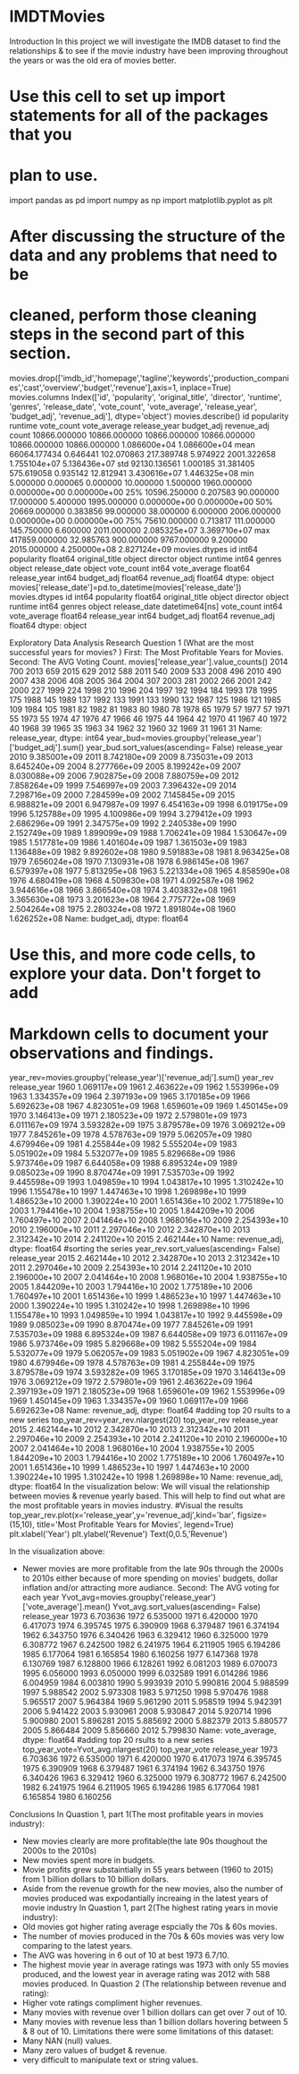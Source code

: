 # IMDTMovies
Introduction
In this project we will investigate the IMDB dataset to find the relationships & to see if the movie industry have been improving throughout the years or was the old era of movies better.
# Use this cell to set up import statements for all of the packages that you
#   plan to use.
import pandas as pd
import numpy as np
import matplotlib.pyplot as plt

# After discussing the structure of the data and any problems that need to be
#   cleaned, perform those cleaning steps in the second part of this section.
movies.drop(['imdb_id','homepage','tagline','keywords','production_companies','cast','overview','budget','revenue'],axis=1, inplace=True)
movies.columns
Index(['id', 'popularity', 'original_title', 'director', 'runtime', 'genres',
       'release_date', 'vote_count', 'vote_average', 'release_year',
       'budget_adj', 'revenue_adj'],
      dtype='object')
movies.describe()
id	popularity	runtime	vote_count	vote_average	release_year	budget_adj	revenue_adj
count	10866.000000	10866.000000	10866.000000	10866.000000	10866.000000	10866.000000	1.086600e+04	1.086600e+04
mean	66064.177434	0.646441	102.070863	217.389748	5.974922	2001.322658	1.755104e+07	5.136436e+07
std	92130.136561	1.000185	31.381405	575.619058	0.935142	12.812941	3.430616e+07	1.446325e+08
min	5.000000	0.000065	0.000000	10.000000	1.500000	1960.000000	0.000000e+00	0.000000e+00
25%	10596.250000	0.207583	90.000000	17.000000	5.400000	1995.000000	0.000000e+00	0.000000e+00
50%	20669.000000	0.383856	99.000000	38.000000	6.000000	2006.000000	0.000000e+00	0.000000e+00
75%	75610.000000	0.713817	111.000000	145.750000	6.600000	2011.000000	2.085325e+07	3.369710e+07
max	417859.000000	32.985763	900.000000	9767.000000	9.200000	2015.000000	4.250000e+08	2.827124e+09
movies.dtypes
id                  int64
popularity        float64
original_title     object
director           object
runtime             int64
genres             object
release_date       object
vote_count          int64
vote_average      float64
release_year        int64
budget_adj        float64
revenue_adj       float64
dtype: object
movies['release_date']=pd.to_datetime(movies['release_date'])
movies.dtypes
id                         int64
popularity               float64
original_title            object
director                  object
runtime                    int64
genres                    object
release_date      datetime64[ns]
vote_count                 int64
vote_average             float64
release_year               int64
budget_adj               float64
revenue_adj              float64
dtype: object

Exploratory Data Analysis
Research Question 1 (What are the most successful years for movies? )
First: The Most Profitable Years for Movies.
Second: The AVG Voting Count.
movies['release_year'].value_counts()
2014    700
2013    659
2015    629
2012    588
2011    540
2009    533
2008    496
2010    490
2007    438
2006    408
2005    364
2004    307
2003    281
2002    266
2001    242
2000    227
1999    224
1998    210
1996    204
1997    192
1994    184
1993    178
1995    175
1988    145
1989    137
1992    133
1991    133
1990    132
1987    125
1986    121
1985    109
1984    105
1981     82
1982     81
1983     80
1980     78
1978     65
1979     57
1977     57
1971     55
1973     55
1974     47
1976     47
1966     46
1975     44
1964     42
1970     41
1967     40
1972     40
1968     39
1965     35
1963     34
1962     32
1960     32
1969     31
1961     31
Name: release_year, dtype: int64
year_bud=movies.groupby('release_year')['budget_adj'].sum()
year_bud.sort_values(ascending= False)
release_year
2010    9.385001e+09
2011    8.742180e+09
2009    8.735031e+09
2013    8.645240e+09
2004    8.277766e+09
2005    8.199242e+09
2007    8.030088e+09
2006    7.902875e+09
2008    7.880759e+09
2012    7.858264e+09
1999    7.546997e+09
2003    7.396432e+09
2014    7.298716e+09
2000    7.284599e+09
2002    7.145845e+09
2015    6.988821e+09
2001    6.947987e+09
1997    6.454163e+09
1998    6.019175e+09
1996    5.125788e+09
1995    4.100986e+09
1994    3.279412e+09
1993    2.686296e+09
1991    2.347575e+09
1992    2.240538e+09
1990    2.152749e+09
1989    1.899099e+09
1988    1.706241e+09
1984    1.530647e+09
1985    1.517781e+09
1986    1.401604e+09
1987    1.361503e+09
1983    1.136488e+09
1982    9.892602e+08
1980    9.591883e+08
1981    8.963425e+08
1979    7.656024e+08
1970    7.130931e+08
1978    6.986145e+08
1967    6.579397e+08
1977    5.813295e+08
1963    5.221334e+08
1965    4.858590e+08
1976    4.680419e+08
1968    4.509830e+08
1971    4.092587e+08
1962    3.944616e+08
1966    3.866540e+08
1974    3.403832e+08
1961    3.365630e+08
1973    3.201623e+08
1964    2.775772e+08
1969    2.504264e+08
1975    2.280324e+08
1972    1.891804e+08
1960    1.626252e+08
Name: budget_adj, dtype: float64
# Use this, and more code cells, to explore your data. Don't forget to add
#   Markdown cells to document your observations and findings.
year_rev=movies.groupby('release_year')['revenue_adj'].sum()
year_rev
release_year
1960    1.069117e+09
1961    2.463622e+09
1962    1.553996e+09
1963    1.334357e+09
1964    2.397193e+09
1965    3.170185e+09
1966    5.692623e+08
1967    4.823051e+09
1968    1.659601e+09
1969    1.450145e+09
1970    3.146413e+09
1971    2.180523e+09
1972    2.579801e+09
1973    6.011167e+09
1974    3.593282e+09
1975    3.879578e+09
1976    3.069212e+09
1977    7.845261e+09
1978    4.578763e+09
1979    5.062057e+09
1980    4.679946e+09
1981    4.255844e+09
1982    5.555204e+09
1983    5.051902e+09
1984    5.532077e+09
1985    5.829668e+09
1986    5.973746e+09
1987    6.644058e+09
1988    6.895324e+09
1989    9.085023e+09
1990    8.870474e+09
1991    7.535703e+09
1992    9.445598e+09
1993    1.049859e+10
1994    1.043817e+10
1995    1.310242e+10
1996    1.155478e+10
1997    1.447463e+10
1998    1.269898e+10
1999    1.486523e+10
2000    1.390224e+10
2001    1.651436e+10
2002    1.775189e+10
2003    1.794416e+10
2004    1.938755e+10
2005    1.844209e+10
2006    1.760497e+10
2007    2.041464e+10
2008    1.968016e+10
2009    2.254393e+10
2010    2.196000e+10
2011    2.297046e+10
2012    2.342870e+10
2013    2.312342e+10
2014    2.241120e+10
2015    2.462144e+10
Name: revenue_adj, dtype: float64
#sorting the series
year_rev.sort_values(ascending= False)
release_year
2015    2.462144e+10
2012    2.342870e+10
2013    2.312342e+10
2011    2.297046e+10
2009    2.254393e+10
2014    2.241120e+10
2010    2.196000e+10
2007    2.041464e+10
2008    1.968016e+10
2004    1.938755e+10
2005    1.844209e+10
2003    1.794416e+10
2002    1.775189e+10
2006    1.760497e+10
2001    1.651436e+10
1999    1.486523e+10
1997    1.447463e+10
2000    1.390224e+10
1995    1.310242e+10
1998    1.269898e+10
1996    1.155478e+10
1993    1.049859e+10
1994    1.043817e+10
1992    9.445598e+09
1989    9.085023e+09
1990    8.870474e+09
1977    7.845261e+09
1991    7.535703e+09
1988    6.895324e+09
1987    6.644058e+09
1973    6.011167e+09
1986    5.973746e+09
1985    5.829668e+09
1982    5.555204e+09
1984    5.532077e+09
1979    5.062057e+09
1983    5.051902e+09
1967    4.823051e+09
1980    4.679946e+09
1978    4.578763e+09
1981    4.255844e+09
1975    3.879578e+09
1974    3.593282e+09
1965    3.170185e+09
1970    3.146413e+09
1976    3.069212e+09
1972    2.579801e+09
1961    2.463622e+09
1964    2.397193e+09
1971    2.180523e+09
1968    1.659601e+09
1962    1.553996e+09
1969    1.450145e+09
1963    1.334357e+09
1960    1.069117e+09
1966    5.692623e+08
Name: revenue_adj, dtype: float64
#adding top 20 rsults to a new series
top_year_rev=year_rev.nlargest(20)
top_year_rev
release_year
2015    2.462144e+10
2012    2.342870e+10
2013    2.312342e+10
2011    2.297046e+10
2009    2.254393e+10
2014    2.241120e+10
2010    2.196000e+10
2007    2.041464e+10
2008    1.968016e+10
2004    1.938755e+10
2005    1.844209e+10
2003    1.794416e+10
2002    1.775189e+10
2006    1.760497e+10
2001    1.651436e+10
1999    1.486523e+10
1997    1.447463e+10
2000    1.390224e+10
1995    1.310242e+10
1998    1.269898e+10
Name: revenue_adj, dtype: float64
In the visualization below:
We will visual the relationship between movies & revenue yearly based.
This will help to find out what are the most profitable years in movies industry.
#Visual the results
top_year_rev.plot(x='release_year',y='revenue_adj',kind='bar', figsize=(15,10), title='Most Profitable Years for Movies', legend=True)
plt.xlabel('Year')
plt.ylabel('Revenue')
Text(0,0.5,'Revenue')

In the visualization above:
- Newer movies are more profitable from the late 90s through the 2000s to 2010s either because of more spending on movies' budgets, dollar inflation and/or attracting more audiance.
Second: The AVG voting for each year
Yvot_avg=movies.groupby('release_year')['vote_average'].mean()
Yvot_avg.sort_values(ascending= False)
release_year
1973    6.703636
1972    6.535000
1971    6.420000
1970    6.417073
1974    6.395745
1975    6.390909
1968    6.379487
1961    6.374194
1962    6.343750
1976    6.340426
1963    6.329412
1960    6.325000
1979    6.308772
1967    6.242500
1982    6.241975
1964    6.211905
1965    6.194286
1985    6.177064
1981    6.165854
1980    6.160256
1977    6.147368
1978    6.130769
1987    6.128800
1966    6.128261
1992    6.081203
1989    6.070073
1995    6.056000
1993    6.050000
1999    6.032589
1991    6.014286
1986    6.004959
1984    6.003810
1990    5.993939
2010    5.990816
2004    5.988599
1997    5.988542
2002    5.973308
1983    5.971250
1998    5.970476
1988    5.965517
2007    5.964384
1969    5.961290
2011    5.958519
1994    5.942391
2006    5.941422
2003    5.930961
2008    5.930847
2014    5.920714
1996    5.900980
2001    5.896281
2015    5.885692
2000    5.882379
2013    5.880577
2005    5.866484
2009    5.856660
2012    5.799830
Name: vote_average, dtype: float64
#adding top 20 rsults to a new series
top_year_vote=Yvot_avg.nlargest(20)
top_year_vote
release_year
1973    6.703636
1972    6.535000
1971    6.420000
1970    6.417073
1974    6.395745
1975    6.390909
1968    6.379487
1961    6.374194
1962    6.343750
1976    6.340426
1963    6.329412
1960    6.325000
1979    6.308772
1967    6.242500
1982    6.241975
1964    6.211905
1965    6.194286
1985    6.177064
1981    6.165854
1980    6.160256

Conclusions
In Quastion 1, part 1(The most profitable years in movies industry):
- New movies clearly are more profitable(the late 90s thoughout the 2000s to the 2010s)
- New movies spent more in budgets.
- Movie profits grew substaintially in 55 years between (1960 to 2015) from 1 billion dollars to 10 billion dollars.
- Aside from the revenue growth for the new movies, also the number of movies produced was expodantially increaing in the latest years of movie industry
In Quastion 1, part 2(The highest rating years in movie industry):
- Old movies got higher rating average espcially the 70s & 60s movies.
- The number of movies produced in the 70s & 60s movies was very low comparing to the latest years.
- The AVG was hovering in 6 out of 10 at best 1973 6.7/10.
- The highest movie year in average ratings was 1973 with only 55 movies produced, and the lowest year in average rating was 2012 with 588 movies produced.
In Quastion 2 (The relationship between revenue and rating):
- Higher vote ratings compliment higher revenues.
- Many movies with revenue over 1 billion dollars can get over 7 out of 10.
- Many movies with revenue less than 1 billion dollars hovering between 5 & 8 out of 10.
Limitations
there were some limitations of this dataset:
- Many NAN (null) values.
- Many zero values of budget & revenue.
- very difficult to manipulate text or string values.
